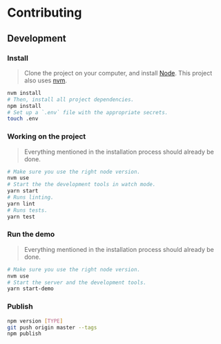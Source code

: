 # Contributing

## Development

### Install

> Clone the project on your computer, and install [Node](https://nodejs.org). This project also uses [nvm](https://github.com/springload/frontend-starter-kit/blob/master/docs/useful-tooling.md#nvm).

```sh
nvm install
# Then, install all project dependencies.
npm install
# Set up a `.env` file with the appropriate secrets.
touch .env
```

### Working on the project

> Everything mentioned in the installation process should already be done.

```sh
# Make sure you use the right node version.
nvm use
# Start the the development tools in watch mode.
yarn start
# Runs linting.
yarn lint
# Runs tests.
yarn test
```

### Run the demo

> Everything mentioned in the installation process should already be done.

```sh
# Make sure you use the right node version.
nvm use
# Start the server and the development tools.
yarn start-demo
```

### Publish

```sh
npm version [TYPE]
git push origin master --tags
npm publish
```
